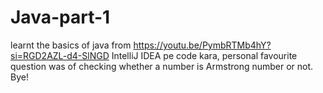 # Java-part-1
learnt the basics of java from https://youtu.be/PymbRTMb4hY?si=RGD2AZL-d4-SlNGD
IntelliJ IDEA pe code kara, personal favourite question was of checking whether a number is Armstrong number or not. Bye!
